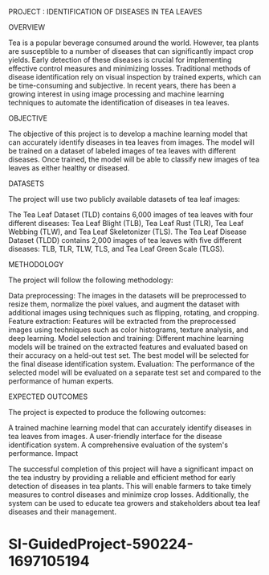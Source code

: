 PROJECT : IDENTIFICATION OF DISEASES IN TEA LEAVES

OVERVIEW

Tea is a popular beverage consumed around the world. However, tea plants are susceptible to a number of diseases that can significantly impact crop yields. Early detection of these diseases is crucial for implementing effective control measures and minimizing losses. Traditional methods of disease identification rely on visual inspection by trained experts, which can be time-consuming and subjective. In recent years, there has been a growing interest in using image processing and machine learning techniques to automate the identification of diseases in tea leaves.

OBJECTIVE

The objective of this project is to develop a machine learning model that can accurately identify diseases in tea leaves from images. The model will be trained on a dataset of labeled images of tea leaves with different diseases. Once trained, the model will be able to classify new images of tea leaves as either healthy or diseased.

DATASETS

The project will use two publicly available datasets of tea leaf images:

The Tea Leaf Dataset (TLD) contains 6,000 images of tea leaves with four different diseases: Tea Leaf Blight (TLB), Tea Leaf Rust (TLR), Tea Leaf Webbing (TLW), and Tea Leaf Skeletonizer (TLS).
The Tea Leaf Disease Dataset (TLDD) contains 2,000 images of tea leaves with five different diseases: TLB, TLR, TLW, TLS, and Tea Leaf Green Scale (TLGS).

METHODOLOGY

The project will follow the following methodology:

Data preprocessing: The images in the datasets will be preprocessed to resize them, normalize the pixel values, and augment the dataset with additional images using techniques such as flipping, rotating, and cropping.
Feature extraction: Features will be extracted from the preprocessed images using techniques such as color histograms, texture analysis, and deep learning.
Model selection and training: Different machine learning models will be trained on the extracted features and evaluated based on their accuracy on a held-out test set. The best model will be selected for the final disease identification system.
Evaluation: The performance of the selected model will be evaluated on a separate test set and compared to the performance of human experts.

EXPECTED OUTCOMES

The project is expected to produce the following outcomes:

A trained machine learning model that can accurately identify diseases in tea leaves from images.
A user-friendly interface for the disease identification system.
A comprehensive evaluation of the system's performance.
Impact

The successful completion of this project will have a significant impact on the tea industry by providing a reliable and efficient method for early detection of diseases in tea plants. This will enable farmers to take timely measures to control diseases and minimize crop losses. Additionally, the system can be used to educate tea growers and stakeholders about tea leaf diseases and their management.



# SI-GuidedProject-590224-1697105194
